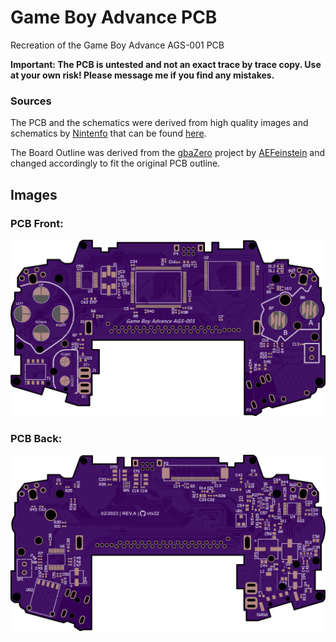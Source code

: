 # Game Boy Advance PCB
Recreation of the Game Boy Advance AGS-001 PCB

**Important: The PCB is untested and not an exact trace by trace copy. Use at your own risk! Please message me if you find any mistakes.**  

### Sources
The PCB and the schematics were derived from high quality images and schematics by [Nintenfo](https://github.com/Nintenfo) that can be found [here](https://nintenfo.github.io/repository/systems/GBA/documentation/schematics/).

The Board Outline was derived from the [gbaZero]([Nintenfo]) project by [AEFeinstein](https://github.com/AEFeinstein/) and changed accordingly to fit the original PCB outline.

## Images
### PCB Front:
![PCB Front](/img/pcb-front.png)
### PCB Back:
![PCB Back](/img/pcb-back.png)
